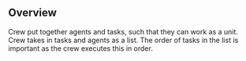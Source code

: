 ## Overview

Crew put together agents and tasks, such that they can work as a unit. Crew takes in tasks and agents as a list. The order of tasks in the list is important as the crew executes this in order.


